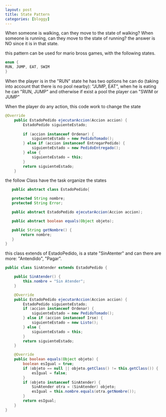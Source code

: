 ```yaml
---
layout: post
title: State Pattern
categories: [bloggy]
---
```


When someone is walking, can they move to the state of walking? When someone is running, can they move to the state of running? the answer is NO since it is in that state.

this pattern can be used for mario bross games, with the following states.
```java
enum {
RUN, JUMP, EAT, SWIM
}
```


When the player is in the "RUN" state he has two options he can do (taking into account that there is no pool nearby): "JUMP, EAT", when he is eating he can "RUN, JUMP" and otherwise if exist a pool the player can "SWIM or JUMP"


When the player do any action, this code work to change the state
```java
@Override
    public EstadoPedido ejecutarAccion(Accion accion) {
        EstadoPedido siguienteEstado;
        
        if (accion instanceof Ordenar) {
            siguienteEstado = new PedidoTomado();
        } else if (accion instanceof EntregarPedido) {
            siguienteEstado = new PedidoEntregado();
        } else {
            siguienteEstado = this;
        }
        return siguienteEstado;
    }
```
the follow Class have the task organize the states 
    
 ```java   
    public abstract class EstadoPedido{

    protected String nombre;
    protected String Error;

    public abstract EstadoPedido ejecutarAccion(Accion accion);

    public abstract boolean equals(Object objeto);

    public String getNombre() {
        return nombre;
    }
}
```

this class extends of EstadoPedido, is a state "SinAtenter" and can there are more: "Antendido", "Pagar".
```java
public class SinAtender extends EstadoPedido {

    public SinAtender() {
        this.nombre = "Sin Atender";
    }

    @Override
    public EstadoPedido ejecutarAccion(Accion accion) {
        EstadoPedido siguienteEstado;
        if (accion instanceof Ordenar) {
            siguienteEstado = new PedidoTomado();
        } else if (accion instanceof Irse) {
            siguienteEstado = new Listo();
        } else {
            siguienteEstado = this;
        }
        return siguienteEstado;
    }

    @Override
    public boolean equals(Object objeto) {
        boolean esIgual = true;
        if (objeto == null || objeto.getClass() != this.getClass()) {
            esIgual = false;
        }
        if (objeto instanceof SinAtender) {
            SinAtender otra = (SinAtender) objeto;
            esIgual = this.nombre.equals(otra.getNombre());
        }
        return esIgual;
    }
}
```


